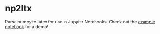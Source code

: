 # np2ltx
Parse numpy to latex for use in Jupyter Notebooks.
Check out the [example notebook](np2ltx.ipynb) for a demo!
